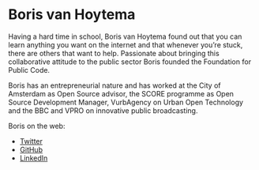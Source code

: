 # Boris van Hoytema

Having a hard time in school, Boris van Hoytema found out that you can learn anything you want on the internet and that whenever you’re stuck, there are others that want to help. Passionate about bringing this collaborative attitude to the public sector Boris founded the Foundation for Public Code.

Boris has an entrepreneurial nature and has worked at the City of Amsterdam as Open Source advisor, the SCORE programme as Open Source Development Manager, VurbAgency on Urban Open Technology and the BBC and VPRO on innovative public broadcasting.

Boris on the web:

* [Twitter](https://twitter.com/bvhme)
* [GitHub](https://github.com/bvhme)
* [LinkedIn](https://www.linkedin.com/in/borisvanhoytema)
